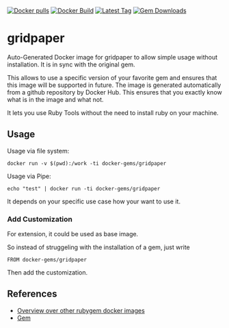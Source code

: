 [![Docker pulls](https://img.shields.io/docker/pulls/rubygem/gridpaper.svg)](https://hub.docker.com/r/rubygem/gridpaper/)
[![Docker Build](https://img.shields.io/docker/automated/rubygem/gridpaper.svg)](https://hub.docker.com/r/rubygem/gridpaper/)
[![Latest Tag](https://img.shields.io/github/tag/docker-rubygem/gridpaper.svg)](https://hub.docker.com/r/rubygem/gridpaper/)
[![Gem Downloads](https://img.shields.io/gem/dt/gridpaper.svg)](https://rubygems.org/gems/gridpaper/)
# gridpaper

Auto-Generated Docker image for gridpaper to allow simple usage without installation.
It is in sync with the original gem.

This allows to use a specific version of your favorite gem and ensures that this image will be supported in future.
The image is generated automatically from a github repository by Docker Hub.
This ensures that you exactly know what is in the image and what not.

It lets you use Ruby Tools without the need to install ruby on your machine.

## Usage

Usage via file system:

`docker run -v $(pwd):/work -ti docker-gems/gridpaper`

Usage via Pipe:

`echo "test" | docker run -ti docker-gems/gridpaper`

It depends on your specific use case how your want to use it.

### Add Customization

For extension, it could be used as base image.

So instead of struggeling with the installation of a gem, just write

`FROM docker-gems/gridpaper`

Then add the customization.

## References

 - [Overview over other rubygem docker images](https://github.com/thinkbot/docker-rubygem)
 - [Gem](https://rubygems.org/gems/gridpaper/)
